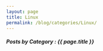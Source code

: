 ```yaml
---
layout: page
title: Linux
permalink: /blog/categories/Linux/
---
```


<h5> Posts by Category : {{ page.title }} </h5>

<div class="card">

</div>